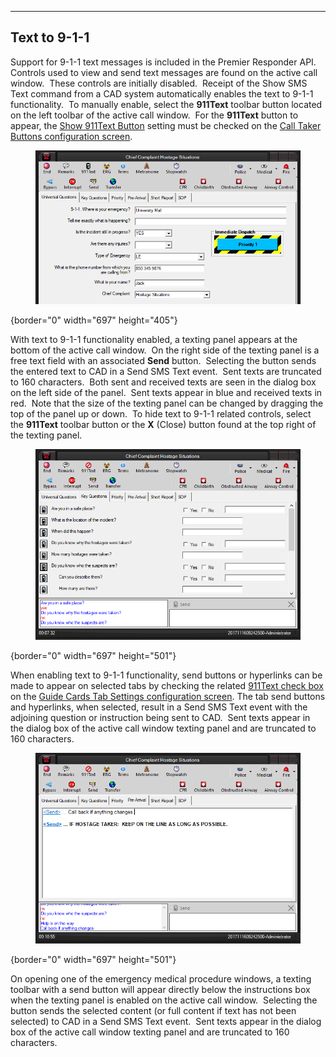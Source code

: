   -------------------
  **Text to 9-1-1**
  -------------------

Support for 9-1-1 text messages is included in the Premier Responder
API.  Controls used to view and send text messages are found on the
active call window.  These controls are initially disabled.  Receipt of
the Show SMS Text command from a CAD system automatically enables the
text to 9-1-1 functionality.  To manually enable, select the **911Text**
toolbar button located on the left toolbar of the active call window. 
For the **911Text** button to appear, the [Show 911Text
Button](Call%20Buttons%20Settings.htm) setting must be checked on the
[Call Taker Buttons configuration
screen](Call%20Buttons%20Settings.htm).

<figure><img src=".gitbook/assets/Text To 9-1-1_files/image001.png" alt=""><figcaption></figcaption></figure>{border="0" width="697"
height="405"}

With text to 9-1-1 functionality enabled, a texting panel appears at the
bottom of the active call window.  On the right side of the texting
panel is a free text field with an associated **Send** button. 
Selecting the button sends the entered text to CAD in a Send SMS Text
event.  Sent texts are truncated to 160 characters.  Both sent and
received texts are seen in the dialog box on the left side of the
panel.  Sent texts appear in blue and received texts in red.  Note that
the size of the texting panel can be changed by dragging the top of the
panel up or down.  To hide text to 9-1-1 related controls, select the
**911Text** toolbar button or the **X** (Close) button found at the top
right of the texting panel.

<figure><img src=".gitbook/assets/Text To 9-1-1_files/image002.png" alt=""><figcaption></figcaption></figure>{border="0" width="697"
height="501"}

When enabling text to 9-1-1 functionality, send buttons or hyperlinks
can be made to appear on selected tabs by checking the related [911Text
check box](Guide%20Card%20Tabs%20Settings.htm) on the [Guide Cards Tab
Settings configuration screen](Guide%20Card%20Tabs%20Settings.htm). The
tab send buttons and hyperlinks, when selected, result in a Send SMS
Text event with the adjoining question or instruction being sent to
CAD.  Sent texts appear in the dialog box of the active call window
texting panel and are truncated to 160 characters.

<figure><img src=".gitbook/assets/Text To 9-1-1_files/image003.png" alt=""><figcaption></figcaption></figure>{border="0" width="697"
height="501"}

On opening one of the emergency medical procedure windows, a texting
toolbar with a send button will appear directly below the instructions
box when the texting panel is enabled on the active call window. 
Selecting the button sends the selected content (or full content if text
has not been selected) to CAD in a Send SMS Text event.  Sent texts
appear in the dialog box of the active call window texting panel and are
truncated to 160 characters.
